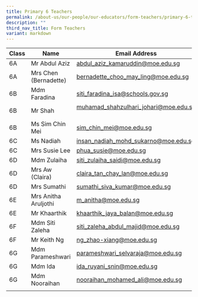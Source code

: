 ```yaml
---
title: Primary 6 Teachers
permalink: /about-us/our-people/our-educators/form-teachers/primary-6-teachers/
description: ""
third_nav_title: Form Teachers
variant: markdown
---
```

| Class |  Name |  Email Address |
|---|---|---|
| 6A | Mr Abdul Aziz	| abdul_aziz_kamaruddin@moe.edu.sg  |
| 6A | Mrs Chen (Bernadette)	| bernadette_choo_may_ling@moe.edu.sg  |
| 6B | Mdm Faradina	| siti_faradina_isa@schools.gov.sg  |
| 6B | Mr Shah | muhamad_shahzulhari_johari@moe.edu.sg   |
| 6B | Ms Sim Chin Mei |	sim_chin_mei@moe.edu.sg  |
| 6C | Ms Nadiah |	insan_nadiah_mohd_sukarno@moe.edu.sg  |
| 6C | Mrs Susie Lee| phua_susie@moe.edu.sg   |
| 6D | Mdm Zulaiha	| siti_zulaiha_saidi@moe.edu.sg   |
| 6D | Mrs Aw (Claira) |	claira_tan_chay_lan@moe.edu.sg |
| 6D | Mrs Sumathi | sumathi_siva_kumar@moe.edu.sg |
| 6E | Mrs Anitha Aruljothi	| m_anitha@moe.edu.sg  |
| 6E | Mr Khaarthik	| khaarthik_jaya_balan@moe.edu.sg  |
| 6F | Mdm Siti Zaleha	| siti_zaleha_abdul_majid@moe.edu.sg  |
| 6F | Mr Keith Ng	| ng_zhao-xiang@moe.edu.sg  |
| 6G | Mdm Parameshwari  | parameshwari_selvaraja@moe.edu.sg   |
| 6G | Mdm Ida	| ida_ruyani_snin@moe.edu.sg |
| 6G | Mdm Nooraihan | nooraihan_mohamed_ali@moe.edu.sg |
| | | |
